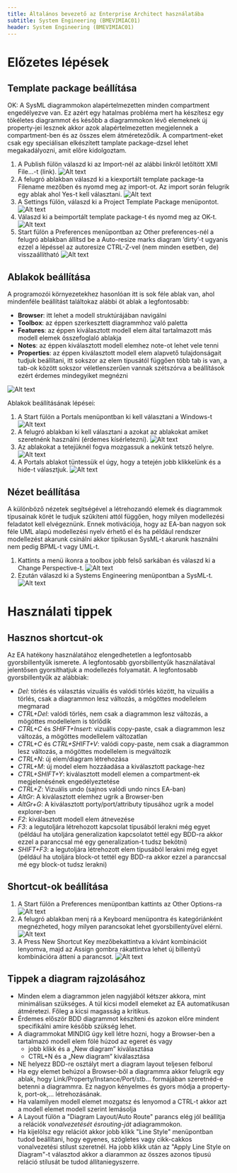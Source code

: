 ```yaml
---
title: Általános bevezető az Enterprise Architect használatába
subtitle: System Engineering (BMEVIMIAC01)
header: System Engineering (BMEVIMIAC01)
---
```



# Előzetes lépések

## Template package beállítása
OK: A SysML diagrammokon alapértelmezetten minden compartment engedélyezve van. Ez azért egy hatalmas probléma mert ha készítesz egy tökéletes diagrammot és később a diagrammokon lévő elemeknek új property-jei lesznek akkor azok alapértelmezetten megjelennek a compartment-ben és az összes elem átméreteződik. A compartment-eket csak egy speciálisan elkészített tamplate package-dzsel lehet megakadályozni, amit előre kidolgoztam.

1.	A Publish fülön válaszd ki az Import-nél az alábbi linkről letőltött XMI File…-t (link).
![Alt text](figs/ea-guide-tmp-pkg-crt-1.png)
2.	A felugró ablakban válaszd ki a kiexportált template package-ta Filename mezőben és nyomd meg az import-ot. Az import során felugrik egy ablak ahol Yes-t kell választani.
 ![Alt text](figs/ea-guide-tmp-pkg-crt-2.png)
3.	A Settings fülön, válaszd ki a Project Template Package menüpontot.
 ![Alt text](figs/ea-guide-tmp-pkg-crt-3.png)
4.	Válaszd ki a beimportált template package-t és nyomd meg az OK-t.
 ![Alt text](figs/ea-guide-tmp-pkg-crt-4.png)
5.	Start fülön a Preferences menüpontban az Other preferences-nél a felugró ablakban állítsd be a Auto-resize marks diagram ’dirty’-t ugyanis ezzel a lépéssel az autoresize CTRL-Z-vel (nem minden esetben, de) visszaállítható
![Alt text](figs/ea-guide-tmp-pkg-crt-5.png)


## Ablakok beállítása
A programozói környezetekhez hasonlóan itt is sok féle ablak van, ahol mindenféle beállítást találtokaz alábbi öt ablak a legfontosabb:
 * **Browser**: itt lehet a modell struktúrájában navigálni
 * **Toolbox**: az éppen szerkesztett diagrammhoz való paletta
 * **Features**: az éppen kiválasztott modell elem által tartalmazott más modell elemek összefoglaló ablakja
 * **Notes**: az éppen kiválasztott modell elemhez note-ot lehet vele tenni
 * **Properties**: az éppen kiválasztott modell elem alapvető tulajdonságait tudjuk beállítani, itt sokszor az elem típusától függően több tab is van, a tab-ok között sokszor véletlenszerűen vannak szétszórva a beállítások ezért érdemes mindegyiket megnézni


![Alt text](figs/ea-window-setup/image.png)

Ablakok beállításának lépései:
1.	A Start fülön a Portals menüpontban ki kell választani a Windows-t 
![Alt text](figs/ea-window-setup/image-1.png)
2.	A felugró ablakban ki kell választani a azokat az ablakokat amiket szeretnénk használni (érdemes kísérletezni).
![Alt text](figs/ea-window-setup/image-2.png)
3.	Az ablakokat a tetejüknél fogva mozgassuk a nekünk tetsző helyre.
![Alt text](figs/ea-window-setup/image-3.png)
4.	A Portals ablakot tüntessük el úgy, hogy a tetején jobb klikkelünk és a hide-t választjuk.
![Alt text](figs/ea-window-setup/image-4.png)

## Nézet beállítása

A különböző nézetek segítségével a létrehozandó elemek és diagrammok típusainak körét le tudjuk szűkíteni attól függően, hogy milyen modellezési feladatot kell elvégeznünk. Ennek motivációja, hogy az EA-ban nagyon sok féle UML alapú modellezési nyelv érhető el és ha például rendszer modellezést akarunk csinálni akkor tipikusan SysML-t akarunk használni nem pedig BPML-t vagy UML-t.

1. Kattints a menü ikonra a toolbox jobb felső sarkában és válaszd ki a Change Perspective-t.
![Alt text](figs/ea-change-perspective/image.png)
2. Ezután válaszd ki a Systems Engineering menüpontban a SysML-t.
![Alt text](figs/ea-change-perspective/image-1.png)
 
# Használati tippek

## Hasznos shortcut-ok

Az EA hatékony használatához elengedhetetlen a legfontosabb gyorsbillentyűk ismerete. A legfontosabb gyorsbillentyűk használatával jelentősen gyorsíthatjuk a modellezés folyamatát. A legfontosabb gyorsbillentyűk az alábbiak:

 * *Del*: törlés és választás vizuális és valódi törlés között, ha vizuális a törlés, csak a diagrammon lesz változás, a mögöttes modellelem megmarad
 * *CTRL+Del*: valódi törlés, nem csak a diagrammon lesz változás, a mögöttes modellelem is törlődik
 * *CTRL+C* és *SHIFT+Insert*: vizuális copy-paste, csak a diagrammon lesz változás, a mögöttes modellelem változatlan
 * *CTRL+C* és *CTRL+SHIFT+V*: valódi copy-paste, nem csak a diagrammon lesz változás, a mögöttes modellelem is megváltozik
 * *CTRL+N*: új elem/diagram létrehozása
 * *CTRL+M*: új model elem hozzáadása a kiválasztott package-hez
 * *CTRL+SHIFT+Y*: kiválasztott modell elemen a compartment-ek megjelenésének engedélyeztetése
 * *CTRL+Z*: Vizuális undo (sajnos valódi undo nincs EA-ban) 
 * *AltGr*: A kiválasztott elemhez ugrik a Browser-ben 
 * *AltGr+G*: A kiválasztott porty/port/attributy típusához ugrik a model explorer-ben 
 * *F2*: kiválasztott modell elem átnevezése
 * *F3*: a legutoljára létrehozott kapcsolat típusából lerakni még egyet (például ha utoljára generalization kapcsolatot tettél egy BDD-ra akkor ezzel a paranccsal mé egy generalization-t tudsz bekötni)
 * *SHIFT+F3*: a legutoljára létrehozott elem típusából lerakni még egyet (például ha utoljára block-ot tettél egy BDD-ra akkor ezzel a paranccsal mé egy block-ot tudsz lerakni)

## Shortcut-ok beállítása

1. A Start fülön a Preferences menüpontban kattints az Other Options-ra 
![Alt text](figs/ea-guide-shortcuts/image.png)
2. A felugró ablakban menj rá a Keyboard menüpontra és kategóriánként megnézheted, hogy milyen parancsokat lehet gyorsbillentyűvel elérni.
![Alt text](figs/ea-guide-shortcuts/image-1.png)
3. A Press New Shortcut Key mezőbekattintva a kívánt kombinációt lenyomva, majd az Assign gombra rákattintva lehet új billentyű kombinációra átteni a parancsot.
![Alt text](figs/ea-guide-shortcuts/image-2.png)

## Tippek a diagram rajzolásához

 * Minden elem a diagrammon jelen nagyjából kétszer akkora, mint minimálisan szükséges. A túl kicsi modell elemeket az EA automatikusan átméretezi. Főleg a kicsi magasság a kritikus.
 * Érdemes először BDD diagrammot készíteni és azokon előre mindent specifikálni amire később szükség lehet. 
 * A diagrammokat MINDIG úgy kell létre hozni, hogy a Browser-ben a tartalmazó modell elem fölé húzod az egeret és vagy
     -  jobb klikk és a „New diagram” kiválasztása
     -  CTRL+N és a „New diagram” kiválasztása
 * NE helyezz BDD-re osztályt mert a diagram layout teljesen felborul
 * Ha egy elemet behúzol a Browser-ből a diagrammra akkor felugrik egy ablak, hogy Link/Property/Instance/Port/stb… formájában szeretnéd-e betenni a diagrammra. Ez nagyon kényelmes és gyors módja a property-k, port-ok,… létrehozásának.
 * Ha valamilyen modell elemet mozgatsz és lenyomod a CTRL-t akkor azt a modell elemet modell szerint lemásolja
 * A Layout fülön a "Diagram Layout/Auto Route" parancs elég jól beállítja a relációk *vonalvezetését ésrouting-ját* adiagrammokon.
 * Ha kijelölsz egy relációt akkor jobb klikk "Line Style" menüpontban tudod beállítani, hogy egyenes, szögletes vagy cikk-cakkos vonalvezetési stílust szeretnél. Ha jobb klikk után az "Apply Line Style on Diagram"-t választod akkor a diarammon az összes azonos típusú reláció stílusát be tudod állítaniegyszerre.

